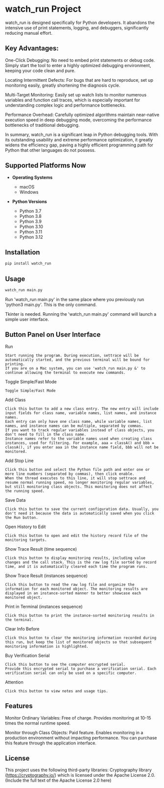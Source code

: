 # watch_run Project

watch_run is designed specifically for Python developers. It abandons the intensive use of print statements, logging, and debuggers, significantly reducing manual effort.
## Key Advantages:

One-Click Debugging: No need to embed print statements or debug code. Simply start the tool to enter a highly optimized debugging environment, keeping your code clean and pure.

Locating Intermittent Defects: For bugs that are hard to reproduce, set up monitoring easily, greatly shortening the diagnosis cycle.

Multi-Target Monitoring: Easily set up watch lists to monitor numerous variables and function call traces, which is especially important for understanding complex logic and performance bottlenecks.

Performance Overhead: Carefully optimized algorithms maintain near-native execution speed in deep debugging mode, overcoming the performance bottlenecks of traditional debugging.

In summary, watch_run is a significant leap in Python debugging tools. With its outstanding usability and extreme performance optimization, it greatly widens the efficiency gap, paving a highly efficient programming path for Python that other languages do not possess.

## Supported Platforms Now

- **Operating Systems**
  - macOS
  - Windows

- **Python Versions**
  - Python 3.7
  - Python 3.8
  - Python 3.9
  - Python 3.10
  - Python 3.11
  - Python 3.12


## Installation

```sh
pip install watch_run
```

## Usage

```sh
watch_run main.py
```
Run 'watch_run main.py' in the same place where you previously run 'python3 main.py'. This is the only command.


Tkinter is needed.
Running the 'watch_run main.py' command will launch a simple user interface.

## Button Panel on User Interface

Run

    Start running the program. During execution, settrace will be automatically started, and the previous terminal will be bound for printing.
    If you are on a Mac system, you can use 'watch_run main.py &' to continue allowing the terminal to execute new commands.

Toggle Simple/Fast Mode

    Toggle Simple/Fast Mode
Add Class

    Click this button to add a new class entry. The new entry will include input fields for class name, variable names, list names, and instance names.
    Each entry can only have one class name, while variable names, list names, and instance names can be multiple, separated by commas.
    If you want to track regular variables instead of class objects, you don't need to fill in the class name.
    Instance names refer to the variable names used when creating class instances, used for filtering. For example, aaa = classA() and bbb = classA(), if you enter aaa in the instance name field, bbb will not be monitored.


Add Stop Line

    Click this button and select the Python file path and enter one or more line numbers (separated by commas), then click enable.
    When the thread executes to this line, it will stop settrace and resume normal running speed, no longer monitoring regular variables, but still monitoring class objects. This monitoring does not affect the running speed.

Save Data

    Click this button to save the current configuration data. Usually, you don't need it because the data is automatically saved when you click the Run button.

Open History to Edit

    Click this button to open and edit the history record file of the monitoring targets.

Show Trace Result (time sequence)

    Click this button to display monitoring results, including value changes and the call stack. This is the raw log file sorted by record time, and it is automatically cleared each time the program runs.

Show Trace Result (instances sequence)

    Click this button to read the raw log file and organize the information for each monitored object. The monitoring results are displayed in an instance-sorted manner to better showcase each monitored object.

Print in Terminal (instances sequence)

    Click this button to print the instance-sorted monitoring results in the terminal.

Clear Info Before

    Click this button to clear the monitoring information recorded during this run, but keep the list of monitored objects so that subsequent monitoring information is highlighted.

Buy Verification Serial

    Click this button to see the computer encrypted serial.
    Provide this encrypted serial to purchase a verification serial. Each verification serial can only be used on a specific computer.

Attention

    Click this button to view notes and usage tips.

## Features

Monitor Ordinary Variables: Free of charge. Provides monitoring at 10-15 times the normal runtime speed.

Monitor through Class Objects: Paid feature. Enables monitoring in a production environment without impacting performance.
You can purchase this feature through the application interface.

## License

This project uses the following third-party libraries:
Cryptography library (https://cryptography.io/) which is licensed under the Apache License 2.0.(Include the full text of the Apache License 2.0 here)



